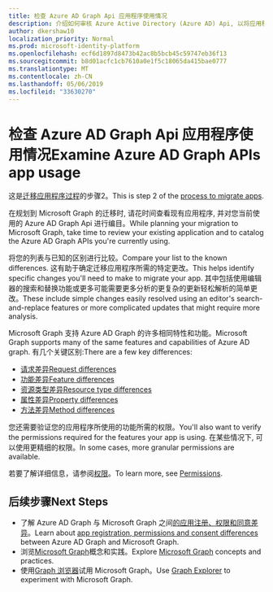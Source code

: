 ```yaml
---
title: 检查 Azure AD Graph Api 应用程序使用情况
description: 介绍如何审核 Azure Active Directory (Azure AD) Api, 以将应用程序迁移到 Microsoft Graph API。
author: dkershaw10
localization_priority: Normal
ms.prod: microsoft-identity-platform
ms.openlocfilehash: ecf6d1897d8473b42ac8b5bcb45c59747eb36f13
ms.sourcegitcommit: b8d01acfc1cb7610a0e1f5c18065da415bae0777
ms.translationtype: MT
ms.contentlocale: zh-CN
ms.lasthandoff: 05/06/2019
ms.locfileid: "33630270"
---
```

# <a name="examine-azure-ad-graph-apis-app-usage"></a><span data-ttu-id="29cfc-103">检查 Azure AD Graph Api 应用程序使用情况</span><span class="sxs-lookup"><span data-stu-id="29cfc-103">Examine Azure AD Graph APIs app usage</span></span>

<span data-ttu-id="29cfc-104">这是[迁移应用程序过程](migrate-azure-ad-graph-planning-checklist.md)的步骤2。</span><span class="sxs-lookup"><span data-stu-id="29cfc-104">This is step 2 of the [process to migrate apps](migrate-azure-ad-graph-planning-checklist.md).</span></span>

<span data-ttu-id="29cfc-105">在规划到 Microsoft Graph 的迁移时, 请花时间查看现有应用程序, 并对您当前使用的 Azure AD Graph Api 进行编目。</span><span class="sxs-lookup"><span data-stu-id="29cfc-105">While planning your migration to Microsoft Graph, take time to review your existing application and to catalog the Azure AD Graph APIs you're currently using.</span></span>

<span data-ttu-id="29cfc-106">将您的列表与已知的区别进行比较。</span><span class="sxs-lookup"><span data-stu-id="29cfc-106">Compare your list to the known differences.</span></span>  <span data-ttu-id="29cfc-107">这有助于确定迁移应用程序所需的特定更改。</span><span class="sxs-lookup"><span data-stu-id="29cfc-107">This helps identify specific changes you'll need to make to migrate your app.</span></span>  <span data-ttu-id="29cfc-108">其中包括使用编辑器的搜索和替换功能或更多可能需要更多分析的更复杂的更新轻松解析的简单更改。</span><span class="sxs-lookup"><span data-stu-id="29cfc-108">These include simple changes easily resolved using an editor's search-and-replace features or more complicated updates that might require more analysis.</span></span>

<span data-ttu-id="29cfc-109">Microsoft Graph 支持 Azure AD Graph 的许多相同特性和功能。</span><span class="sxs-lookup"><span data-stu-id="29cfc-109">Microsoft Graph supports many of the same features and capabilities of Azure AD graph.</span></span>  <span data-ttu-id="29cfc-110">有几个关键区别:</span><span class="sxs-lookup"><span data-stu-id="29cfc-110">There are a few key differences:</span></span>

- [<span data-ttu-id="29cfc-111">请求差异</span><span class="sxs-lookup"><span data-stu-id="29cfc-111">Request differences</span></span>](migrate-azure-ad-graph-request-differences.md)
- [<span data-ttu-id="29cfc-112">功能差异</span><span class="sxs-lookup"><span data-stu-id="29cfc-112">Feature differences</span></span>](migrate-azure-ad-graph-feature-differences.md)
- [<span data-ttu-id="29cfc-113">资源类型差异</span><span class="sxs-lookup"><span data-stu-id="29cfc-113">Resource type differences</span></span>](migrate-azure-ad-graph-resource-differences.md)
- [<span data-ttu-id="29cfc-114">属性差异</span><span class="sxs-lookup"><span data-stu-id="29cfc-114">Property differences</span></span>](migrate-azure-ad-graph-property-differences.md)
- [<span data-ttu-id="29cfc-115">方法差异</span><span class="sxs-lookup"><span data-stu-id="29cfc-115">Method differences</span></span>](migrate-azure-ad-graph-method-differences.md)

<span data-ttu-id="29cfc-116">您还需要验证您的应用程序所使用的功能所需的权限。</span><span class="sxs-lookup"><span data-stu-id="29cfc-116">You'll also want to verify the permissions required for the features your app is using.</span></span>  <span data-ttu-id="29cfc-117">在某些情况下, 可以使用更精细的权限。</span><span class="sxs-lookup"><span data-stu-id="29cfc-117">In some cases, more granular permissions are available.</span></span>

<span data-ttu-id="29cfc-118">若要了解详细信息，请参阅[权限](/concepts/permissions-reference.md)。</span><span class="sxs-lookup"><span data-stu-id="29cfc-118">To learn more, see [Permissions](/concepts/permissions-reference.md).</span></span>

## <a name="next-steps"></a><span data-ttu-id="29cfc-119">后续步骤</span><span class="sxs-lookup"><span data-stu-id="29cfc-119">Next Steps</span></span>

- <span data-ttu-id="29cfc-120">了解 Azure AD Graph 与 Microsoft Graph 之间[的应用注册、权限和同意差异](migrate-azure-ad-graph-app-registration.md)。</span><span class="sxs-lookup"><span data-stu-id="29cfc-120">Learn about [app registration, permissions and consent differences](migrate-azure-ad-graph-app-registration.md) between Azure AD Graph and Microsoft Graph.</span></span>
- <span data-ttu-id="29cfc-121">浏览[Microsoft Graph](/graph/overview)概念和实践。</span><span class="sxs-lookup"><span data-stu-id="29cfc-121">Explore [Microsoft Graph](/graph/overview) concepts and practices.</span></span>
- <span data-ttu-id="29cfc-122">使用[Graph 浏览器](https://aka.ms/ge)试用 Microsoft Graph。</span><span class="sxs-lookup"><span data-stu-id="29cfc-122">Use [Graph Explorer](https://aka.ms/ge) to experiment with Microsoft Graph.</span></span>
